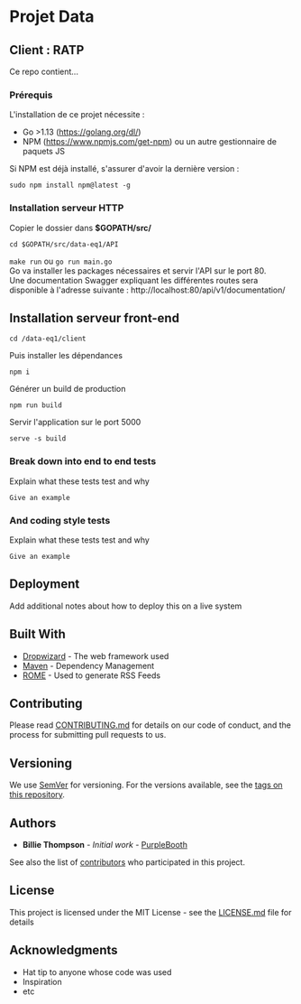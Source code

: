 # Projet Data

## Client : RATP

Ce repo contient...

### Prérequis

L'installation de ce projet nécessite :  
- Go >1.13 (https://golang.org/dl/)  
- NPM (https://www.npmjs.com/get-npm) ou un autre gestionnaire de paquets JS    

Si NPM est déjà installé, s'assurer d'avoir la dernière version :
```
sudo npm install npm@latest -g
```

### Installation serveur HTTP

Copier le dossier dans **$GOPATH/src/**

```
cd $GOPATH/src/data-eq1/API
```
```make run``` ou ```go run main.go```  
Go va installer les packages nécessaires et servir l'API sur le port 80.  
Une documentation Swagger expliquant les différentes routes sera disponible à l'adresse suivante : http://localhost:80/api/v1/documentation/

## Installation serveur front-end

```
cd /data-eq1/client
```
Puis installer les dépendances
```
npm i
```
Générer un build de production
```
npm run build
```
Servir l'application sur le port 5000
```
serve -s build
```

### Break down into end to end tests

Explain what these tests test and why

```
Give an example
```

### And coding style tests

Explain what these tests test and why

```
Give an example
```

## Deployment

Add additional notes about how to deploy this on a live system

## Built With

* [Dropwizard](http://www.dropwizard.io/1.0.2/docs/) - The web framework used
* [Maven](https://maven.apache.org/) - Dependency Management
* [ROME](https://rometools.github.io/rome/) - Used to generate RSS Feeds

## Contributing

Please read [CONTRIBUTING.md](https://gist.github.com/PurpleBooth/b24679402957c63ec426) for details on our code of conduct, and the process for submitting pull requests to us.

## Versioning

We use [SemVer](http://semver.org/) for versioning. For the versions available, see the [tags on this repository](https://github.com/your/project/tags). 

## Authors

* **Billie Thompson** - *Initial work* - [PurpleBooth](https://github.com/PurpleBooth)

See also the list of [contributors](https://github.com/your/project/contributors) who participated in this project.

## License

This project is licensed under the MIT License - see the [LICENSE.md](LICENSE.md) file for details

## Acknowledgments

* Hat tip to anyone whose code was used
* Inspiration
* etc